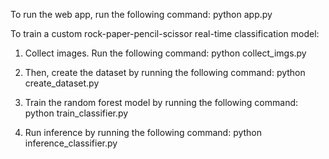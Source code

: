 To run the web app, run the following command:
python app.py

To train a custom rock-paper-pencil-scissor real-time classification model:

1. Collect images. Run the following command:
python collect_imgs.py

2. Then, create the dataset by running the following command:
python create_dataset.py

3. Train the random forest model by running the following command:
python train_classifier.py

4. Run inference by running the following command:
python inference_classifier.py

